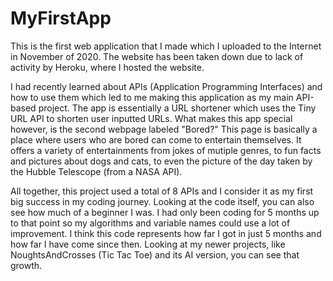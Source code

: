 # MyFirstApp
This is the first web application that I made which I uploaded to the Internet in November of 2020.
The website has been taken down due to lack of activity by Heroku, where I hosted the website.

I had recently learned about APIs (Application Programming Interfaces) and how to use them which led to me making this application as my main API-based project. The app is essentially a URL shortener which uses the Tiny URL API to shorten user inputted URLs. What makes this app special however, is the second webpage labeled "Bored?" This page is basically a place where users who are bored can come to entertain themselves. It offers a variety of entertainments from jokes of mutiple genres, to fun facts and pictures about dogs and cats, to even the picture of the day taken by the Hubble Telescope (from a NASA API).

All together, this project used a total of 8 APIs and I consider it as my first big success in my coding journey. Looking at the code itself, you can also see how much of a beginner I was. I had only been coding for 5 months up to that point so my algorithms and variable names could use a lot of improvement. I think this code represents how far I got in just 5 months and how far I have come since then. Looking at my newer projects, like NoughtsAndCrosses (Tic Tac Toe) and its AI version, you can see that growth.
